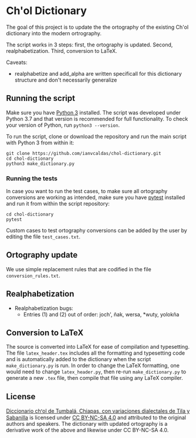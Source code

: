 
Ch'ol Dictionary
================

The goal of this project is to update the the ortography of the existing Ch'ol
dictionary into the modern ortrography.

The script works in 3 steps: first, the ortography is updated. Second,
realphabetization. Third, conversion to LaTeX.

Caveats:
* realphabetize and add_alpha are written specificall for this dictionary
  structure and don't necessarily generalize


## Running the script

Make sure you have [Python 3](https://www.python.org) installed. The script was
developed under Python 3.7 and that version is recommended for full
functionality. To check your version of Python, run `python3 --version`.

To run the script, clone or download the repository and run the main script
with Python 3 from within it:

    git clone https://github.com/ianvcaldas/chol-dictionary.git
    cd chol-dictionary
    python3 make_dictionary.py

### Running the tests

In case you want to run the test cases, to make sure all ortography conversions
are working as intended, make sure you have
[pytest](https://docs.pytest.org/en/latest/) installed and run it from within
the script repository:

    cd chol-dictionary
    pytest

Custom cases to test ortography conversions can be added by the user by editing
the file `test_cases.txt`.


## Ortography update

We use simple replacement rules that are codified in the file
`conversion_rules.txt`.


## Realphabetization

* Realphabetization bugs:
    * Entries (1) and (2) out of order: joch', ñak, wersa, \*wuty, yolokña


## Conversion to LaTeX

The source is converted into LaTeX for ease of compilation and typesetting. The
file `latex_header.tex` includes all the formatting and typesetting code and is
automatically added to the dictionary when the script `make_dictionary.py` is
run. In order to change the LaTeX formatting, one would need to change
`latex_header.py`, then re-run `make_dictionary.py` to generate a new `.tex`
file, then compile that file using any LaTeX compiler.


## License

[Diccionario chꞌol de Tumbalá, Chiapas, con variaciones dialectales de Tila y
Sabanilla](https://www.sil.org/resources/archives/35328) is licensed under [CC
BY-NC-SA 4.0](https://creativecommons.org/licenses/by-nc-sa/4.0/legalcode) and
attributed to the original authors and speakers. The dictionary with updated
ortography is a derivative work of the above and likewise under CC BY-NC-SA
4.0.
